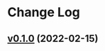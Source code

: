 # Change Log

## [v0.1.0](https://github.com/Hongbusi/configs/tree/v0.1.0/packages/eslint-config-vue) (2022-02-15)
